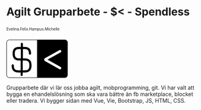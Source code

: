 # Agilt Grupparbete - $< - Spendless

<sub><sup>Evelina.Felix.Hampus.Michelle</sup></sub>

![Logo](./assets/SpendLess-Ikonv1.png)

Grupparbete där vi lär oss jobba agilt, mobprogramming, git.
Vi har valt att bygga en ehandelslösning som ska vara bättre än fb marketplace, blocket eller tradera. Vi bygger sidan med Vue, Vie, Bootstrap, JS, HTML, CSS.
